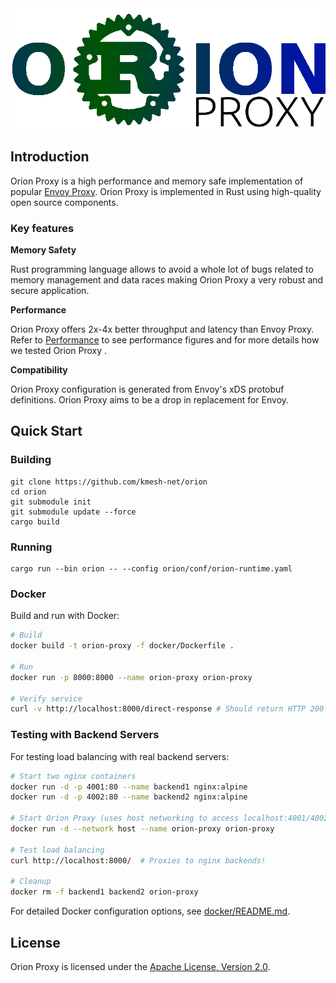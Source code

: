 <img src="docs/pics/logo/orion_proxy_logo.png" alt="orion-proxy-logo" style="zoom: 100%;" />

<!--
[![LICENSE](https://img.shields.io/github/license/kmesh-net/orion)](/LICENSE) [![codecov](https://codecov.io/gh/kmesh-net/kmesh/graph/badge.svg?token=0EGQ84FGDU)](https://img.shields.io/github/license/kmesh-net/orion) 
-->

## Introduction

Orion Proxy is a high performance and memory safe implementation of popular [Envoy Proxy](https://www.envoyproxy.io/). Orion Proxy is implemented in Rust using high-quality open source components. 

### Key features

**Memory Safety**

Rust programming language allows to avoid a whole lot of bugs related to memory management and data races making Orion Proxy a very robust and secure application.  


**Performance**

Orion Proxy offers 2x-4x better throughput and latency than Envoy Proxy. Refer to [Performance](docs/performance/performance.md) to see performance figures and for more details how we tested Orion Proxy .  


**Compatibility**

Orion Proxy configuration is generated from Envoy's xDS protobuf definitions. Orion Proxy aims to be a drop in replacement for Envoy.



## Quick Start

### Building
```console
git clone https://github.com/kmesh-net/orion
cd orion
git submodule init
git submodule update --force
cargo build
```

### Running
```console
cargo run --bin orion -- --config orion/conf/orion-runtime.yaml
```

### Docker

Build and run with Docker:

```bash
# Build
docker build -t orion-proxy -f docker/Dockerfile .

# Run
docker run -p 8000:8000 --name orion-proxy orion-proxy

# Verify service
curl -v http://localhost:8000/direct-response # Should return HTTP 200 with "meow! 🐱"
```

### Testing with Backend Servers

For testing load balancing with real backend servers:

```bash
# Start two nginx containers
docker run -d -p 4001:80 --name backend1 nginx:alpine
docker run -d -p 4002:80 --name backend2 nginx:alpine

# Start Orion Proxy (uses host networking to access localhost:4001/4002)
docker run -d --network host --name orion-proxy orion-proxy

# Test load balancing
curl http://localhost:8000/  # Proxies to nginx backends!

# Cleanup
docker rm -f backend1 backend2 orion-proxy
```

For detailed Docker configuration options, see [docker/README.md](docker/README.md).


<!-- ## Contributing -->
<!-- If you're interested in being a contributor and want to get involved in developing Orion Proxy, please see [CONTRIBUTING](CONTRIBUTING.md) for more details on submitting patches and the contribution workflow. -->

## License

Orion Proxy is licensed under the
[Apache License, Version 2.0](./LICENSE).
